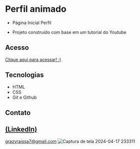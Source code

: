 # Perfil animado
 
 - Página Inicial Perfil

 - Projeto construído com base em um tutorial do Youtube

## Acesso
 [Clique aqui para acessar! :)](https://paginainicialperfil.vercel.app/)

## Tecnologias

- HTML
- CSS
- Git e Github

## Contato
[(LinkedIn)](https://www.linkedin.com/in/grazielly-raissa-pereira-b511342b6?utm_source=share&utm_campaign=share_via&utm_content=profile&utm_medium=android_app)
-----
grazyraissa7@gmail.com
![Captura de tela 2024-04-17 233311](https://github.com/GraziellyRaissa1/Perfil/assets/147439694/5df831ec-732a-47fb-b827-d2a2464d9074)
